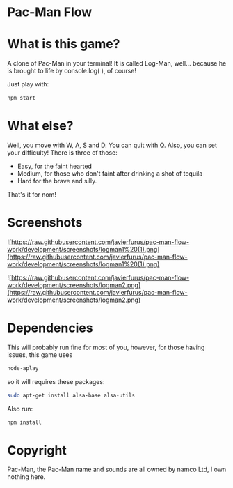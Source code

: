 # Pac-Man Flow

# What is this game?

A clone of Pac-Man in your terminal! It is called Log-Man, well... because he is brought to life by console.log( ), of course! 

Just play with:

```bash
npm start
```

# What else?

Well, you move with W, A, S and D. You can quit with Q. Also, you can set your difficulty! There is three of those:

- Easy, for the faint hearted
- Medium, for those who don't faint after drinking a shot of tequila
- Hard for the brave and silly.

That's it for nom!

# Screenshots

![https://raw.githubusercontent.com/javierfurus/pac-man-flow-work/development/screenshots/logman1%20(1).png](https://raw.githubusercontent.com/javierfurus/pac-man-flow-work/development/screenshots/logman1%20(1).png)

![https://raw.githubusercontent.com/javierfurus/pac-man-flow-work/development/screenshots/logman2.png](https://raw.githubusercontent.com/javierfurus/pac-man-flow-work/development/screenshots/logman2.png)

# Dependencies

This will probably run fine for most of you, however, for those having issues, this game uses 

```bash
node-aplay
```

so it will requires these packages:

```bash
sudo apt-get install alsa-base alsa-utils
```

Also run:

```bash
npm install
```

# Copyright

Pac-Man, the Pac-Man name and sounds are all owned by namco Ltd, I own nothing here.

